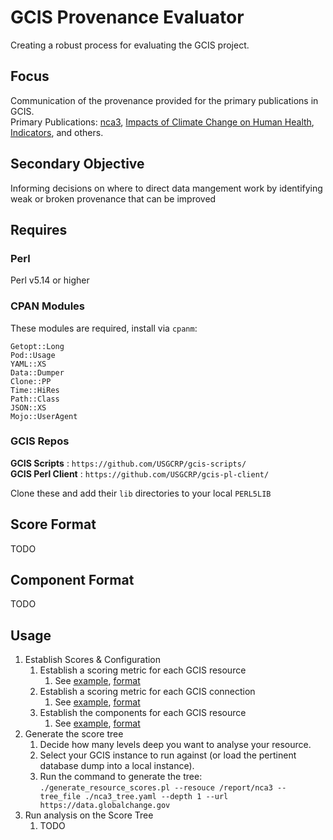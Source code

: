 # GCIS Provenance Evaluator
Creating a robust process for evaluating the GCIS project.

## Focus

Communication of the provenance provided for the primary publications in GCIS.  
Primary Publications: [nca3](https://data.globalchange.gov/report/nca3), [Impacts of Climate Change on Human Health](https://data.globalchange.gov/report/usgcrp-climate-human-health-assessment-2016), [Indicators](https://data.globalchange.gov/indicator?current=1), and others.  

## Secondary Objective
Informing decisions on where to direct data mangement work by identifying weak or broken provenance that can be improved

## Requires

### Perl

Perl v5.14 or higher  

### CPAN Modules

These modules are required, install via `cpanm`:  
```
Getopt::Long
Pod::Usage
YAML::XS
Data::Dumper
Clone::PP
Time::HiRes
Path::Class
JSON::XS
Mojo::UserAgent
```

### GCIS Repos

**GCIS Scripts**     : `https://github.com/USGCRP/gcis-scripts/`  
**GCIS Perl Client** : `https://github.com/USGCRP/gcis-pl-client/`

Clone these and add their `lib` directories to your local `PERL5LIB`

## Score Format

TODO

## Component Format

TODO

## Usage

  1. Establish Scores & Configuration
     1. Establish a scoring metric for each GCIS resource
        1. See [example](https://github.com/USGCRP/gcis-provenance-evaluator/blob/master/scores/internal_score.yaml), [format](#score-format)
     1. Establish a scoring metric for each GCIS connection
        1. See [example](https://github.com/USGCRP/gcis-provenance-evaluator/blob/master/scores/connection_score.yaml), [format](#score-format)
     1. Establish the components for each GCIS resource
        1. See [example](https://github.com/USGCRP/gcis-provenance-evaluator/blob/master/config/components.yaml), [format](#component-format)
  1. Generate the score tree
     1. Decide how many levels deep you want to analyse your resource.
     1. Select your GCIS instance to run against (or load the pertinent database dump into a local instance).
     1. Run the command to generate the tree:  
       `./generate_resource_scores.pl --resouce /report/nca3 --tree_file ./nca3_tree.yaml --depth 1 --url https://data.globalchange.gov`
  1. Run analysis on the Score Tree
     1. TODO

